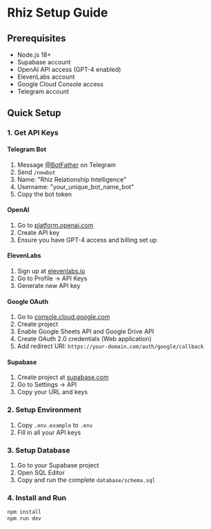 # Rhiz Setup Guide

## Prerequisites

- Node.js 18+
- Supabase account
- OpenAI API access (GPT-4 enabled)
- ElevenLabs account
- Google Cloud Console access
- Telegram account

## Quick Setup

### 1. Get API Keys

#### Telegram Bot
1. Message [@BotFather](https://t.me/botfather) on Telegram
2. Send `/newbot`
3. Name: "Rhiz Relationship Intelligence"
4. Username: "your_unique_bot_name_bot"
5. Copy the bot token

#### OpenAI
1. Go to [platform.openai.com](https://platform.openai.com)
2. Create API key
3. Ensure you have GPT-4 access and billing set up

#### ElevenLabs
1. Sign up at [elevenlabs.io](https://elevenlabs.io)
2. Go to Profile → API Keys
3. Generate new API key

#### Google OAuth
1. Go to [console.cloud.google.com](https://console.cloud.google.com)
2. Create project
3. Enable Google Sheets API and Google Drive API
4. Create OAuth 2.0 credentials (Web application)
5. Add redirect URI: `https://your-domain.com/auth/google/callback`

#### Supabase
1. Create project at [supabase.com](https://supabase.com)
2. Go to Settings → API
3. Copy your URL and keys

### 2. Setup Environment

1. Copy `.env.example` to `.env`
2. Fill in all your API keys

### 3. Setup Database

1. Go to your Supabase project
2. Open SQL Editor
3. Copy and run the complete `database/schema.sql`

### 4. Install and Run

```bash
npm install
npm run dev
```
